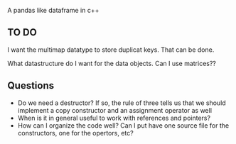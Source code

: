 A pandas like dataframe in c++

TO DO
------
I want the multimap datatype to store duplicat keys. That can be done.

What datastructure do I want for the data objects. Can I use matrices??

Questions
---------
* Do we need a destructor? If so, the rule of three tells us that we should
    implement a copy constructor and an assignment operator as well
* When is it in general useful to work with references and pointers?
* How can I organize the code well? Can I put have one source file for the
    constructors, one for the opertors, etc?

